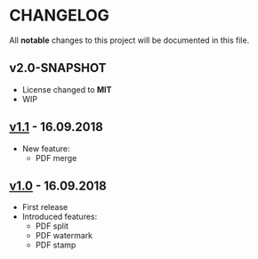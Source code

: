 # CHANGELOG
All **notable** changes to this project will be documented in this file.

## v2.0-SNAPSHOT
- License changed to **MIT**
- WIP

## [v1.1] - 16.09.2018
- New feature:
    - PDF merge

## [v1.0] - 16.09.2018
- First release
- Introduced features:
    - PDF split
	- PDF watermark
	- PDF stamp


[v2.0-SNAPSHOT]: https://github.com/mrl5/pdf-utils/blob/develop/CHANGELOG.md
[v1.1]: https://github.com/mrl5/pdf-utils/releases/tag/v1.1
[v1.0]: https://github.com/mrl5/pdf-utils/releases/tag/v1.0

